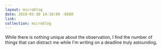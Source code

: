```yaml
---
layout: microblog
date: 2019-03-30 14:18:09 -0500
link: 
collection: microblog
---
```

While there is nothing unique about the observation, I find the number of things that can distract me while I'm writing on a deadline truly astounding.

